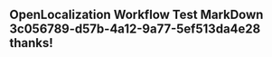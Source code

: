 <properties
ms.topic="hero-topic"
ms.test1="hero-topic"
ms.test2="test"/>


## OpenLocalization Workflow Test MarkDown 3c056789-d57b-4a12-9a77-5ef513da4e28 thanks!



<!--HONumber=Jul16_HO3-->


